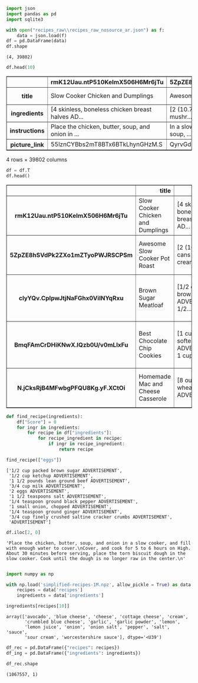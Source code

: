 ```python
import json
import pandas as pd
import sqlite3
```


```python
with open("recipes_raw\\recipes_raw_nosource_ar.json") as f:
    data = json.load(f)
df = pd.DataFrame(data)
df.shape
```




    (4, 39802)




```python
df.head(10)
```




<div>
<style scoped>
    .dataframe tbody tr th:only-of-type {
        vertical-align: middle;
    }

    .dataframe tbody tr th {
        vertical-align: top;
    }

    .dataframe thead th {
        text-align: right;
    }
</style>
<table border="1" class="dataframe">
  <thead>
    <tr style="text-align: right;">
      <th></th>
      <th>rmK12Uau.ntP510KeImX506H6Mr6jTu</th>
      <th>5ZpZE8hSVdPk2ZXo1mZTyoPWJRSCPSm</th>
      <th>clyYQv.CplpwJtjNaFGhx0VilNYqRxu</th>
      <th>BmqFAmCrDHiKNwX.IQzb0U/v0mLlxFu</th>
      <th>N.jCksRjB4MFwbgPFQU8Kg.yF.XCtOi</th>
      <th>kq.naD.8G19M4UU9dVvJgHtpfo.l/eC</th>
      <th>lYrgWNn00EXblOupzM3tL0jGr9O0CB2</th>
      <th>Fu0DgGYFUGwc0BBlN6r20o/ihOVs5bO</th>
      <th>MBRNtqELRRuv8zJH4k7Aba2bmIc2A3C</th>
      <th>ZPyPoMiNvgAfrKcRpH9FEYV/XsPZBsW</th>
      <th>...</th>
      <th>uHHb42/tuIKsmN5U6l9AD.FdVpSFxs6</th>
      <th>IPAeN3L6rm2oughJpUhbG038k.ACJ0K</th>
      <th>3UIhlTQFH5jyIaHN8zeKlK5V.94Kjwu</th>
      <th>PdBxkE2gnI/.ynokkp1Hu1KLGZnGdei</th>
      <th>SB46Udqc5Svsi70S1qRmRLv5tlg8Oca</th>
      <th>gehEOcDPtU3SmNSXrwWwWD4ulPpUdMO</th>
      <th>VRAsyF.1xMBYqAVKX1biyIORH6N6qzy</th>
      <th>Lf8/u.0k2029QMSQFrHS4gRsvKOQFUG</th>
      <th>ay.AqX/9ysBtWHcnHoDeGAyJ5Orla8e</th>
      <th>2Q3Zpfgt/PUwn1YABjJ5A9T3ZW8xwVa</th>
    </tr>
  </thead>
  <tbody>
    <tr>
      <th>title</th>
      <td>Slow Cooker Chicken and Dumplings</td>
      <td>Awesome Slow Cooker Pot Roast</td>
      <td>Brown Sugar Meatloaf</td>
      <td>Best Chocolate Chip Cookies</td>
      <td>Homemade Mac and Cheese Casserole</td>
      <td>Banana Banana Bread</td>
      <td>Chef John's Fisherman's Pie</td>
      <td>Mom's Zucchini Bread</td>
      <td>The Best Rolled Sugar Cookies</td>
      <td>Singapore Chili Crabs</td>
      <td>...</td>
      <td>Citrus Creme Brulee</td>
      <td>Honey Nutty Granola</td>
      <td>Salmon en Croute</td>
      <td>Homemade Blender Butter</td>
      <td>Gluten Free Chicken Noodle Soup</td>
      <td>Thai-Indian Veggie Soup</td>
      <td>Coconut Milk-Free Panang Curry Chicken</td>
      <td>Cooked Cold Salad</td>
      <td>Easy Eggnog Creme Brulee</td>
      <td>Super Power Stovetop Granola</td>
    </tr>
    <tr>
      <th>ingredients</th>
      <td>[4 skinless, boneless chicken breast halves AD...</td>
      <td>[2 (10.75 ounce) cans condensed cream of mushr...</td>
      <td>[1/2 cup packed brown sugar ADVERTISEMENT, 1/2...</td>
      <td>[1 cup butter, softened ADVERTISEMENT, 1 cup w...</td>
      <td>[8 ounces whole wheat rotini pasta ADVERTISEME...</td>
      <td>[2 cups all-purpose flour ADVERTISEMENT, 1 tea...</td>
      <td>[For potato crust: ADVERTISEMENT, 3 russet pot...</td>
      <td>[3 cups all-purpose flour ADVERTISEMENT, 1 tea...</td>
      <td>[1 1/2 cups butter, softened ADVERTISEMENT, 2 ...</td>
      <td>[Sauce: ADVERTISEMENT, 1/2 cup ketchup ADVERTI...</td>
      <td>...</td>
      <td>[2 oranges, juiced ADVERTISEMENT, lemon, juice...</td>
      <td>[3 cups rolled oats ADVERTISEMENT, 1 1/2 cups ...</td>
      <td>[1 cup watercress, or as desired ADVERTISEMENT...</td>
      <td>[2 pints heavy whipping cream ADVERTISEMENT, s...</td>
      <td>[1/2 (12 ounce) box Barilla® Gluten Free Elbow...</td>
      <td>[2 teaspoons olive oil ADVERTISEMENT, 1/4 cup ...</td>
      <td>[2 cups light cream ADVERTISEMENT, 1/4 teaspoo...</td>
      <td>[3 tablespoons bacon grease ADVERTISEMENT, 2 c...</td>
      <td>[4 egg yolks ADVERTISEMENT, 1 tablespoon white...</td>
      <td>[1/4 cup canola oil ADVERTISEMENT, 3 cups quic...</td>
    </tr>
    <tr>
      <th>instructions</th>
      <td>Place the chicken, butter, soup, and onion in ...</td>
      <td>In a slow cooker, mix cream of mushroom soup, ...</td>
      <td>Preheat oven to 350 degrees F (175 degrees C)....</td>
      <td>Preheat oven to 350 degrees F (175 degrees C)....</td>
      <td>Preheat oven to 350 degrees F. Line a 2-quart ...</td>
      <td>Preheat oven to 350 degrees F (175 degrees C)....</td>
      <td>Bring a large saucepan of salted water and to ...</td>
      <td>Grease and flour two 8 x 4 inch pans. Preheat ...</td>
      <td>In a large bowl, cream together butter and sug...</td>
      <td>Whisk ketchup, chicken broth, egg, soy sauce, ...</td>
      <td>...</td>
      <td>Preheat oven to 300 degrees F (150 degrees C)....</td>
      <td>Preheat oven to 300 degrees F (150 degrees C)....</td>
      <td>Preheat oven to 375 degrees F (190 degrees C)....</td>
      <td>Pour cream into a blender. Cover and blend unt...</td>
      <td>Saute onions in olive oil over medium heat unt...</td>
      <td>Heat oil in a large pot over medium heat. Add ...</td>
      <td>Heat cream and coconut extract in a skillet or...</td>
      <td>Heat bacon grease in a skillet over medium-hig...</td>
      <td>Preheat oven to 350 degrees F (175 degrees C)....</td>
      <td>Heat 1/4 cup canola oil in large skillet over ...</td>
    </tr>
    <tr>
      <th>picture_link</th>
      <td>55lznCYBbs2mT8BTx6BTkLhynGHzM.S</td>
      <td>QyrvGdGNMBA2lDdciY0FjKu.77MM0Oe</td>
      <td>LVW1DI0vtlCrpAhNSEQysE9i/7rJG56</td>
      <td>0SO5kdWOV94j6EfAVwMMYRM3yNN8eRi</td>
      <td>YCnbhplMgiraW4rUXcybgSEZinSgljm</td>
      <td>jRnWGDXDdyOg3rta4/HVAR2rD19XubC</td>
      <td>aUca10AaD8T2yYvcLOgH/UJlR5/OhOe</td>
      <td>YdgEVyLVffZgh9NZPN3Eqj6MaX8KdzK</td>
      <td>UrgvDGu4roLiho160fTVIwCUrGZna8i</td>
      <td>OFp6yXFwzlrkMQ5STffYPllxQvMVLUS</td>
      <td>...</td>
      <td>qE58a7Z1Au0GXvPO188iHZZVqna9hLa</td>
      <td>qE58a7Z1Au0GXvPO188iHZZVqna9hLa</td>
      <td>qE58a7Z1Au0GXvPO188iHZZVqna9hLa</td>
      <td>qE58a7Z1Au0GXvPO188iHZZVqna9hLa</td>
      <td>cWEzUSv9Ozr3b4MxNVCqJYgTjIS.kHm</td>
      <td>qE58a7Z1Au0GXvPO188iHZZVqna9hLa</td>
      <td>qE58a7Z1Au0GXvPO188iHZZVqna9hLa</td>
      <td>qE58a7Z1Au0GXvPO188iHZZVqna9hLa</td>
      <td>qE58a7Z1Au0GXvPO188iHZZVqna9hLa</td>
      <td>qE58a7Z1Au0GXvPO188iHZZVqna9hLa</td>
    </tr>
  </tbody>
</table>
<p>4 rows × 39802 columns</p>
</div>




```python
df = df.T
df.head()
```




<div>
<style scoped>
    .dataframe tbody tr th:only-of-type {
        vertical-align: middle;
    }

    .dataframe tbody tr th {
        vertical-align: top;
    }

    .dataframe thead th {
        text-align: right;
    }
</style>
<table border="1" class="dataframe">
  <thead>
    <tr style="text-align: right;">
      <th></th>
      <th>title</th>
      <th>ingredients</th>
      <th>instructions</th>
      <th>picture_link</th>
    </tr>
  </thead>
  <tbody>
    <tr>
      <th>rmK12Uau.ntP510KeImX506H6Mr6jTu</th>
      <td>Slow Cooker Chicken and Dumplings</td>
      <td>[4 skinless, boneless chicken breast halves AD...</td>
      <td>Place the chicken, butter, soup, and onion in ...</td>
      <td>55lznCYBbs2mT8BTx6BTkLhynGHzM.S</td>
    </tr>
    <tr>
      <th>5ZpZE8hSVdPk2ZXo1mZTyoPWJRSCPSm</th>
      <td>Awesome Slow Cooker Pot Roast</td>
      <td>[2 (10.75 ounce) cans condensed cream of mushr...</td>
      <td>In a slow cooker, mix cream of mushroom soup, ...</td>
      <td>QyrvGdGNMBA2lDdciY0FjKu.77MM0Oe</td>
    </tr>
    <tr>
      <th>clyYQv.CplpwJtjNaFGhx0VilNYqRxu</th>
      <td>Brown Sugar Meatloaf</td>
      <td>[1/2 cup packed brown sugar ADVERTISEMENT, 1/2...</td>
      <td>Preheat oven to 350 degrees F (175 degrees C)....</td>
      <td>LVW1DI0vtlCrpAhNSEQysE9i/7rJG56</td>
    </tr>
    <tr>
      <th>BmqFAmCrDHiKNwX.IQzb0U/v0mLlxFu</th>
      <td>Best Chocolate Chip Cookies</td>
      <td>[1 cup butter, softened ADVERTISEMENT, 1 cup w...</td>
      <td>Preheat oven to 350 degrees F (175 degrees C)....</td>
      <td>0SO5kdWOV94j6EfAVwMMYRM3yNN8eRi</td>
    </tr>
    <tr>
      <th>N.jCksRjB4MFwbgPFQU8Kg.yF.XCtOi</th>
      <td>Homemade Mac and Cheese Casserole</td>
      <td>[8 ounces whole wheat rotini pasta ADVERTISEME...</td>
      <td>Preheat oven to 350 degrees F. Line a 2-quart ...</td>
      <td>YCnbhplMgiraW4rUXcybgSEZinSgljm</td>
    </tr>
  </tbody>
</table>
</div>




```python
def find_recipe(ingredients):
    df["Score"] = 0
    for ingr in ingredients:
        for recipe in df["ingredients"]:
            for recipe_ingredient in recipe:
                if ingr in recipe_ingredient:
                    return recipe
```


```python
find_recipe(["eggs"])
```




    ['1/2 cup packed brown sugar ADVERTISEMENT',
     '1/2 cup ketchup ADVERTISEMENT',
     '1 1/2 pounds lean ground beef ADVERTISEMENT',
     '3/4 cup milk ADVERTISEMENT',
     '2 eggs ADVERTISEMENT',
     '1 1/2 teaspoons salt ADVERTISEMENT',
     '1/4 teaspoon ground black pepper ADVERTISEMENT',
     '1 small onion, chopped ADVERTISEMENT',
     '1/4 teaspoon ground ginger ADVERTISEMENT',
     '3/4 cup finely crushed saltine cracker crumbs ADVERTISEMENT',
     'ADVERTISEMENT']




```python
df.iloc[2, 0]
```




    'Place the chicken, butter, soup, and onion in a slow cooker, and fill with enough water to cover.\nCover, and cook for 5 to 6 hours on High. About 30 minutes before serving, place the torn biscuit dough in the slow cooker. Cook until the dough is no longer raw in the center.\n'




```python

```


```python
import numpy as np

with np.load('simplified-recipes-1M.npz', allow_pickle = True) as data:
    recipes = data['recipes']
    ingredients = data['ingredients']
```


```python
ingredients[recipes[10]]
```




    array(['avocado', 'blue cheese', 'cheese', 'cottage cheese', 'cream',
           'crumbled blue cheese', 'garlic', 'garlic powder', 'lemon',
           'lemon juice', 'onion', 'onion salt', 'pepper', 'salt', 'sauce',
           'sour cream', 'worcestershire sauce'], dtype='<U39')




```python
df_rec = pd.DataFrame({"recipes": recipes})
df_ing = pd.DataFrame({"ingredients": ingredients})
```


```python
df_rec.shape
```




    (1067557, 1)




```python

```
